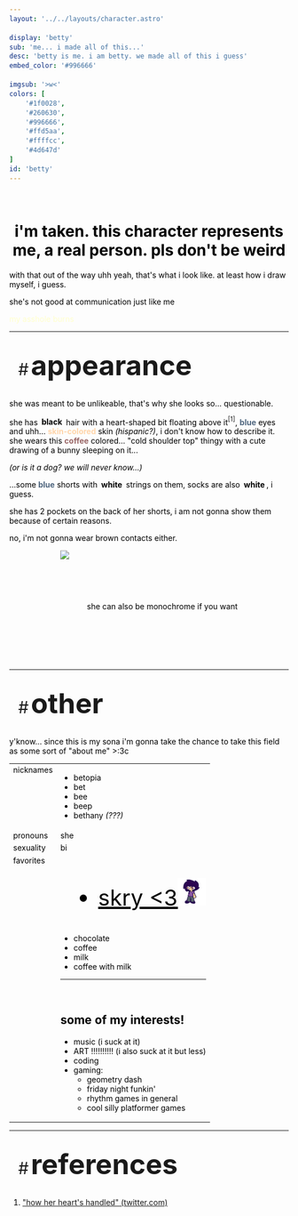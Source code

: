 ```yaml
---
layout: '../../layouts/character.astro'

display: 'betty'
sub: 'me... i made all of this...'
desc: 'betty is me. i am betty. we made all of this i guess'
embed_color: '#996666'

imgsub: '>w<'
colors: [
    '#1f0028',
    '#260630',
    '#996666',
    '#ffd5aa',
    '#ffffcc',
    '#4d647d'
]
id: 'betty'
---
```

<style>
    :root {
        --col-bg: #ffc;
        --col-char-bg: #624;

        --col-link: #966;
        --col-link-hover: #fc9;
    }

    html {
        color: var(--col-dark);
    }

    i {
        text-decoration: italic;
        color: var(--col-dim);
    }

    .white {
        color: var(--col-bright);
        background-color: var(--col-dark);
        padding: 3px;
        border-radius: 5px;
    }

    .black {
        color: var(--col-dark);
        background-color: var(--col-bright);
        padding: 3px;
        border-radius: 5px;
    }

    li::marker {
        color: var(--col-dim);  
    }

    table {
        color: var(--col-bright);
    }

    td {
        background-color: var(--col-main);
    }

    td.name {
        background-color: var(--col-dark);
        color: var(--col-main);
        box-shadow: unset;
        align-content: start;
    }

</style>
<br>
<h1 class="on-light" style="text-align: center;">i'm taken. this character represents me, a real person. pls don't be weird</h1>

with that out of the way uhh yeah, that's what i look like. at least how i draw myself, i guess.

she's not good at communication just like me
<p style="color: var(--col-bg)">my asshole burns</p>

<hr>
<section id="appearance" style="text-align: left">

<div style="background-color: var(--col-main); padding: 16px; border-radius: 15px; width: fit-content;">
<a style="text-decoration: none;" href="#appearance">
<span style="font-size: 30px; color: var(--col-light)">#</span>
<span style="font-weight: bolder; font-size: 50px; margin: 0; margin-top: 30px; color: var(--col-bright)">
appearance
</span>
</a>
</div>

she was meant to be unlikeable, that's why she looks so... questionable.

she has <span class="black">**black**</span> hair with a heart-shaped bit floating above it<a style="text-decoration: none;" href="#references"><sup>[1]</sup></a>, <span style="color:#4d647d;">**blue**</span> eyes and uhh... <span style="color:#ffd5aa;">**skin-colored**</span> skin <i>(hispanic?)</i>, i don't know how to describe it. she wears this <span style="color:#966;">**coffee**</span> colored... "cold shoulder top" thingy with a cute drawing of a bunny sleeping on it...

<i>(or is it a dog? we will never know...)</i>

...some <span style="color:#4d647d;">**blue**</span> shorts with <span class="white">**white**</span> strings on them, socks are also <span class="white">**white**</span>, i guess.

she has 2 pockets on the back of her shorts, i am not gonna show them because of certain reasons.

no, i'm not gonna wear brown contacts either.

<div style="display: flex; align-items: center; justify-content: center; gap: 2rem;">
<img src="/characters/betty/bnw.png" height="200" style="float: left;"/> she can also be monochrome if you want
</div>

</section>

<hr>
<section id="other" style="text-align: left">

<div style="background-color: var(--col-main); padding: 16px; border-radius: 15px; width: fit-content;">
<a style="text-decoration: none;" href="#other">
<span style="font-size: 30px; color: var(--col-light)">#</span>
<span style="font-weight: bolder; font-size: 50px; margin: 0; margin-top: 30px; color: var(--col-bright)">
other
</span>
</a>
</div>

<p>y'know... since this is my sona i'm gonna take the chance to take this field as some sort of "about me" >:3c</p>

<table>

<tr>
    <td class="name">nicknames</td>
    <td>

- betopia
- bet
- bee
- beep
- bethany <i>(???)</i>

</td>
</tr>

<tr>
    <td class="name">pronouns</td>
    <td>she</td>
</tr>

<tr>
    <td class="name">sexuality</td>
    <td>bi</td>
</tr>

<tr>
    <td class="name">favorites</td>
    <td>
<a href='https://skruyo.dev' target="_blank" style="color: unset; font-size: 40px;"><ul><li >
<span id="him" >skry &lt;3</span><img src="/images/dnl.png" height="50"/>
</li></ul></a>
<script>
var hue = 0;
var idk = setInterval(function() {
  hue += 1;
  document.getElementById('him').style.setProperty('color', 'hsl(' + hue + ', 100%, 80%)');
}, 5);
</script>

- chocolate
- coffee
- milk
- coffee with milk
-------------------
<br>

<h2 style="color: var(--col-bright);">some of my interests!</h2>

- music (i suck at it)
- ART !!!!!!!!!! (i also suck at it but less)
- coding
- gaming:
    - geometry dash
    - friday night funkin'
    - rhythm games in general
    - cool silly platformer games

</td>
</tr>
</table>


</section>

<hr>
<section id="references" style="text-align: left">

<div style="background-color: var(--col-main); padding: 16px; border-radius: 15px; width: fit-content;">
<a style="text-decoration: none;" href="#references">
<span style="font-size: 30px; color: var(--col-light)">#</span>
<span style="font-weight: bolder; font-size: 50px; margin: 0; margin-top: 30px; color: var(--col-bright)">
references
</span>
</a>
</div>
<ol>
<li>

["how her heart's handled" (twitter.com)](https://twitter.com/betpowo/status/1798148681691996499)

</li>
</ol>
</section>